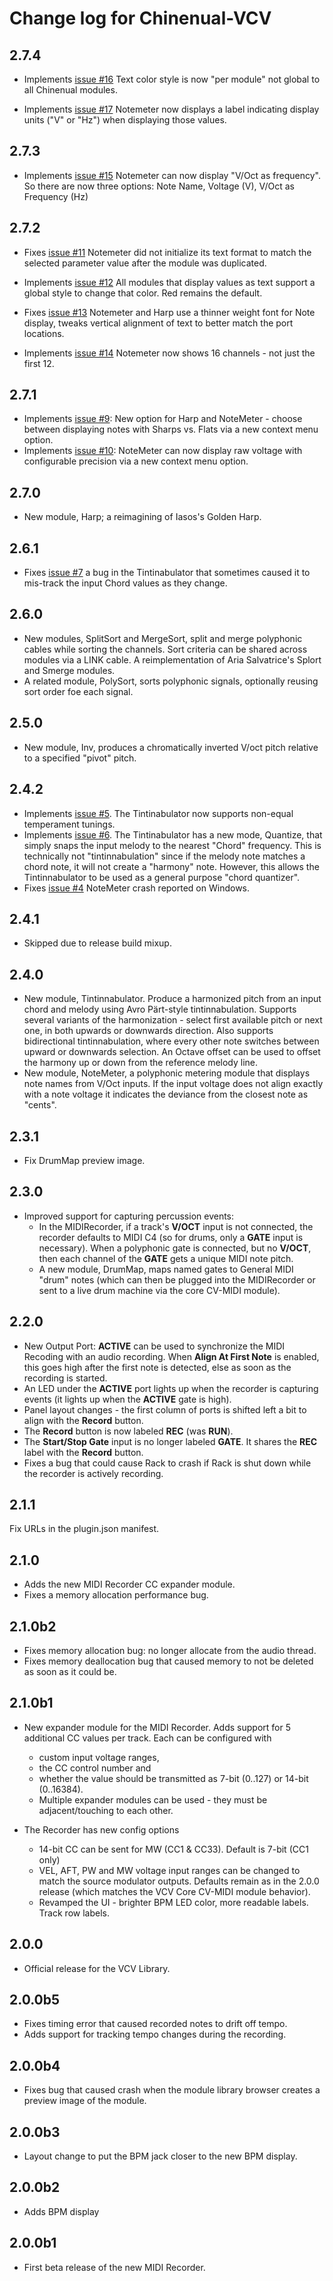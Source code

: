 # Change log for Chinenual-VCV

## 2.7.4

* Implements [issue #16](https://github.com/chinenual/Chinenual-VCV/issues/16)  Text color style is now "per module" not global to all Chinenual modules.

* Implements [issue #17](https://github.com/chinenual/Chinenual-VCV/issues/17)  Notemeter now displays a label indicating display units ("V" or "Hz") when displaying those values.

## 2.7.3

* Implements [issue #15](https://github.com/chinenual/Chinenual-VCV/issues/15)  Notemeter can now display "V/Oct as frequency".  So there are now three options: Note Name, Voltage (V), V/Oct as Frequency (Hz)

## 2.7.2

* Fixes [issue #11](https://github.com/chinenual/Chinenual-VCV/issues/11) Notemeter did not initialize its text format to match the selected parameter value after the module was duplicated.

* Implements [issue #12](https://github.com/chinenual/Chinenual-VCV/issues/12)  All modules that display values as text support a global style to change that color. Red remains the default.

* Fixes [issue #13](https://github.com/chinenual/Chinenual-VCV/issues/13) Notemeter and Harp use a thinner weight font for Note display, tweaks vertical alignment of text to better match the port locations.

* Implements [issue #14](https://github.com/chinenual/Chinenual-VCV/issues/14) Notemeter now shows 16 channels - not just the first 12.

## 2.7.1

* Implements [issue #9](https://github.com/chinenual/Chinenual-VCV/issues/9): New option for Harp and NoteMeter - choose between displaying notes with Sharps vs. Flats via a new context menu option.
* Implements [issue #10](https://github.com/chinenual/Chinenual-VCV/issues/10): NoteMeter can now display raw voltage with configurable precision via a new context menu option.

## 2.7.0

* New module, Harp; a reimagining of Iasos's Golden Harp.

## 2.6.1

* Fixes [issue #7](https://github.com/chinenual/Chinenual-VCV/issues/7) a bug in the Tintinabulator that sometimes caused it to mis-track the input Chord values as they change.

## 2.6.0

* New modules, SplitSort and MergeSort, split and merge polyphonic cables while sorting the channels.  Sort criteria can be shared across modules via a LINK cable. A reimplementation of Aria Salvatrice's Splort and Smerge modules. 
* A related module, PolySort, sorts polyphonic signals, optionally reusing sort order foe each signal.

## 2.5.0

* New module, Inv, produces a chromatically inverted V/oct pitch relative to a specified "pivot" pitch.

## 2.4.2

* Implements [issue #5](https://github.com/chinenual/Chinenual-VCV/issues/5).
  The Tintinabulator now supports non-equal temperament tunings. 
* Implements [issue #6](https://github.com/chinenual/Chinenual-VCV/issues/6).
  The Tintinabulator has a new mode, Quantize, that simply snaps the
  input melody to the nearest "Chord" frequency.   This is technically
  not "tintinnabulation" since if the melody note matches a chord
  note, it will not create a "harmony" note.  However, this allows the
  Tintinnabulator to be used as a general purpose "chord quantizer".
* Fixes [issue #4](https://github.com/chinenual/Chinenual-VCV/issues/4)
  NoteMeter crash reported on Windows.

## 2.4.1

* Skipped due to release build mixup.

## 2.4.0

* New module, Tintinnabulator.   Produce a harmonized pitch from an
  input chord and melody using Avro Pärt-style tintinnabulation.  Supports
  several variants of the harmonization - select first available pitch
  or next one, in both upwards or downwards direction.  Also supports
  bidirectional tintinnabulation, where every other note switches
  between upward or downwards selection.  An Octave offset can be used
  to offset the harmony up or down from the reference melody line.
* New module, NoteMeter,  a polyphonic metering module that displays note names
 from V/Oct inputs.	If the input voltage does not align exactly with a
 note voltage it indicates the deviance from the closest note as
 "cents". 

## 2.3.1

* Fix DrumMap preview image.

## 2.3.0

* Improved support for capturing percussion events:
  * In the MIDIRecorder, if a track's **V/OCT** input is not connected, the recorder defaults to 
  MIDI C4 (so for drums, only a **GATE** input is necessary). When a polyphonic gate is connected, but no **V/OCT**, then each channel of the **GATE** gets a unique MIDI note pitch.
  * A new module, DrumMap, maps named gates to General MIDI "drum" notes (which can then be plugged into the MIDIRecorder or sent to a live drum machine via the core CV-MIDI module).

## 2.2.0

* New Output Port: **ACTIVE** can be used to synchronize
  the MIDI Recoding with an audio recording.  When **Align At First
  Note** is enabled, this goes high after the first note is
  detected, else as soon as the recording is started.
*  An LED under the **ACTIVE** port lights up when the recorder
   is capturing events (it lights up when the **ACTIVE**
   gate is high).
* Panel layout changes - the first column of ports is shifted left a
  bit to align with the **Record** button.
* The **Record** button is now labeled **REC** (was **RUN**). 
* The **Start/Stop Gate** input is no longer labeled **GATE**. It  shares
  the **REC** label with the **Record** button.
* Fixes a bug that could cause Rack to crash if Rack is shut down 
  while the recorder is actively recording. 

## 2.1.1

Fix URLs in the plugin.json manifest.

## 2.1.0

* Adds the new MIDI Recorder CC expander module.  
* Fixes a memory allocation performance bug.

## 2.1.0b2

* Fixes memory allocation bug: no longer allocate from the audio thread.
* Fixes memory deallocation bug that caused memory to not be deleted
  as soon as it could be. 

## 2.1.0b1

* New expander module for the MIDI Recorder.  Adds support for 5 additional
  CC values per track. Each can be configured with 
  * custom input voltage ranges, 
  * the CC control number and 
  * whether the value should be transmitted as 7-bit (0..127) or 14-bit (0..16384).
  * Multiple expander modules can be used - they must be adjacent/touching to each other.

* The Recorder has new config options 
  * 14-bit CC can be sent for MW (CC1 & CC33). Default is 7-bit (CC1 only)
  * VEL, AFT, PW and MW voltage input ranges can be changed to match
    the source modulator outputs.   Defaults remain as in the 2.0.0
    release (which matches the VCV Core CV-MIDI module behavior).
  * Revamped the UI - brighter BPM LED color, more readable labels. Track row labels.

## 2.0.0

* Official release for the VCV Library.

## 2.0.0b5

* Fixes timing error that caused recorded notes to drift off tempo.  
* Adds support for tracking tempo changes during the recording.

## 2.0.0b4

* Fixes bug that caused crash when the module library browser creates a preview image of the module.

## 2.0.0b3

* Layout change to put the BPM jack closer to the new BPM display. 

## 2.0.0b2

* Adds BPM display

## 2.0.0b1

* First beta release of the new MIDI Recorder.
